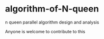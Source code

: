 # algorithm-of-N-queen
n queen parallel algorithm design and analysis

Anyone is welcome to contribute to this

